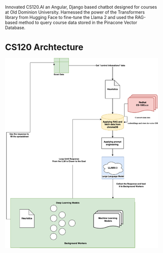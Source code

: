 Innovated CS120.AI an Angular, Django based chatbot designed for courses at Old Dominion University.
Harnessed the power of the Transformers library from Hugging Face to fine-tune the Llama 2 and used the RAG-based
method to query course data stored in the Pinacone Vector Database.

# CS120 Archtecture
![CS120 Archtecture](https://github.com/manoharvellala/CS120AI/blob/main/NISTSP%20ac%20extract%20flowchart.drawio.png)
